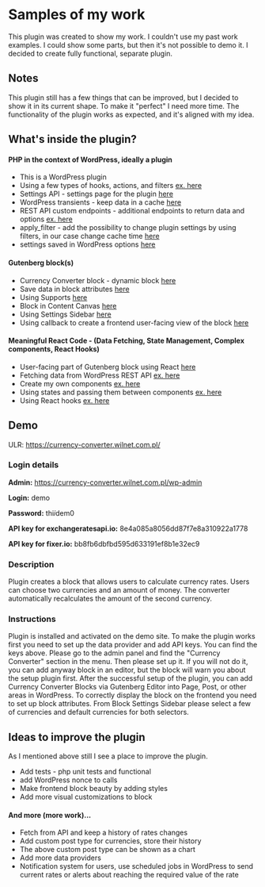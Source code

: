 
# Samples of my work

This plugin was created to show my work. I couldn't use my past work examples. I could show some parts, but then it's not possible to demo it. I decided to create fully functional, separate plugin.






## Notes

This plugin still has a few things that can be improved, but I decided to show it in its current shape. To make it "perfect" I need more time. The functionality of the plugin works as expected, and it's aligned with my idea.

## What's inside the plugin?

#### PHP in the context of WordPress, ideally a plugin

* This is a WordPress plugin
* Using a few types of hooks, actions, and filters [ex. here](https://github.com/lukaszwilczakwilnet/wp-currency-converter/blob/a80f9135cf3553c064ed5d84707d7f67923e1a3c/includes/Currency_Converter.php#L146)
* Settings API - settings page for the plugin [here](https://github.com/lukaszwilczakwilnet/wp-currency-converter/blob/a80f9135cf3553c064ed5d84707d7f67923e1a3c/admin/Currency_Converter_Admin.php#L79)
* WordPress transients - keep data in a cache [here](https://github.com/lukaszwilczakwilnet/wp-currency-converter/blob/a80f9135cf3553c064ed5d84707d7f67923e1a3c/data/Currency_Converter_Data.php#L48)
* REST API custom endpoints - additional endpoints to return data and options [ex. here](https://github.com/lukaszwilczakwilnet/wp-currency-converter/blob/a80f9135cf3553c064ed5d84707d7f67923e1a3c/rest-api/Currency_Converter_Rest_Api.php#L54)
* apply_filter - add the possibility to change plugin settings by using filters, in our case change cache time [here](https://github.com/lukaszwilczakwilnet/wp-currency-converter/blob/a80f9135cf3553c064ed5d84707d7f67923e1a3c/data/Currency_Converter_Data.php#L106)
* settings saved in WordPress options [here](https://github.com/lukaszwilczakwilnet/wp-currency-converter/blob/a80f9135cf3553c064ed5d84707d7f67923e1a3c/data/Currency_Converter_Data.php#L52)

#### Gutenberg block(s)

* Currency Converter block - dynamic block [here](https://github.com/lukaszwilczakwilnet/wp-currency-converter/blob/a80f9135cf3553c064ed5d84707d7f67923e1a3c/blocks/Currency_Converter_Blocks.php#L59)
* Save data in block attributes [here](https://github.com/lukaszwilczakwilnet/wp-currency-converter/blob/a80f9135cf3553c064ed5d84707d7f67923e1a3c/blocks/currency-converter/src/edit.js#L36)
* Using Supports [here](https://github.com/lukaszwilczakwilnet/wp-currency-converter/blob/a80f9135cf3553c064ed5d84707d7f67923e1a3c/blocks/currency-converter/src/block.json#L10)
* Block in Content Canvas [here](https://github.com/lukaszwilczakwilnet/wp-currency-converter/blob/a80f9135cf3553c064ed5d84707d7f67923e1a3c/blocks/currency-converter/src/edit.js#L62)
* Using Settings Sidebar [here](https://github.com/lukaszwilczakwilnet/wp-currency-converter/blob/a80f9135cf3553c064ed5d84707d7f67923e1a3c/blocks/currency-converter/src/edit.js#L64C8-L64C8)
* Using callback to create a frontend user-facing view of the block [here](https://github.com/lukaszwilczakwilnet/wp-currency-converter/blob/a80f9135cf3553c064ed5d84707d7f67923e1a3c/blocks/Currency_Converter_Blocks.php#L62)

#### Meaningful React Code - (Data Fetching, State Management, Complex components, React Hooks)

* User-facing part of Gutenberg block using React [here](https://github.com/lukaszwilczakwilnet/wp-currency-converter/blob/a80f9135cf3553c064ed5d84707d7f67923e1a3c/blocks/currency-converter/Currency_Converter_Renderer.php#L57)
* Fetching data from WordPress REST API [ex. here](https://github.com/lukaszwilczakwilnet/wp-currency-converter/blob/a80f9135cf3553c064ed5d84707d7f67923e1a3c/blocks/currency-converter/src/scripts/frontend.js#L28C15-L28C15)
* Create my own components [ex. here](https://github.com/lukaszwilczakwilnet/wp-currency-converter/blob/a80f9135cf3553c064ed5d84707d7f67923e1a3c/blocks/currency-converter/src/scripts/selector.js#L5)
* Using states and passing them between components [ex. here](https://github.com/lukaszwilczakwilnet/wp-currency-converter/blob/a80f9135cf3553c064ed5d84707d7f67923e1a3c/blocks/currency-converter/src/scripts/frontend.js#L20)
* Using React hooks [ex. here](https://github.com/lukaszwilczakwilnet/wp-currency-converter/blob/a80f9135cf3553c064ed5d84707d7f67923e1a3c/blocks/currency-converter/src/scripts/frontend.js#L27)





## Demo

ULR: https://currency-converter.wilnet.com.pl/

### Login details

**Admin:** https://currency-converter.wilnet.com.pl/wp-admin

**Login:** demo

**Password:** thi$i$dem0

**API key for exchangeratesapi.io:** 8e4a085a8056dd87f7e8a310922a1778

**API key for fixer.io:** bb8fb6dbfbd595d633191ef8b1e32ec9


### Description

Plugin creates a block that allows users to calculate currency rates. Users can choose two currencies and an amount of money. The converter automatically recalculates the amount of the second currency.

### Instructions

Plugin is installed and activated on the demo site. To make the plugin works first you need to set up the data provider and add API keys. You can find the keys above.
Please go to the admin panel and find the "Currency Converter" section in the menu. Then please set up it. If you will not do it, you can add anyway block in an editor, but the block will warn you about the setup plugin first.
After the successful setup of the plugin, you can add Currency Converter Blocks via Gutenberg Editor into Page, Post, or other areas in WordPress.
To correctly display the block on the frontend you need to set up block attributes. From Block Settings Sidebar please select a few of currencies and default currencies for both selectors.



## Ideas to improve the plugin

As I mentioned above still I see a place to improve the plugin.

* Add tests - php unit tests and functional
* add WordPress nonce to calls
* Make frontend block beauty by adding styles
* Add more visual customizations to block

#### And more (more work)...

* Fetch from API and keep a history of rates changes
* Add custom post type for currencies, store their history
* The above custom post type can be shown as a chart
* Add more data providers
* Notification system for users, use scheduled jobs in WordPress to send current rates or alerts about reaching the required value of the rate
